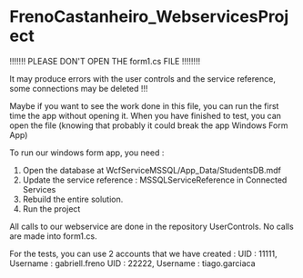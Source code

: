 # FrenoCastanheiro_WebservicesProject

!!!!!!! PLEASE DON'T OPEN THE form1.cs FILE !!!!!!!!

It may produce errors with the user controls and the service reference, some connections may be deleted !!!

Maybe if you want to see the work done in this file, you can run the first time the app without opening it. 
When you have finished to test, you can open the file (knowing that probably it could break the app Windows Form App)

To run our windows form app, you need :
1. Open the database at WcfServiceMSSQL/App_Data/StudentsDB.mdf
2. Update the service reference : MSSQLServiceReference in Connected Services
3. Rebuild the entire solution.
4. Run the project

All calls to our webservice are done in the repository UserControls.
No calls are made into form1.cs.

For the tests, you can use 2 accounts that we have created :
UID : 11111, Username : gabriell.freno
UID : 22222, Username : tiago.garciaca
